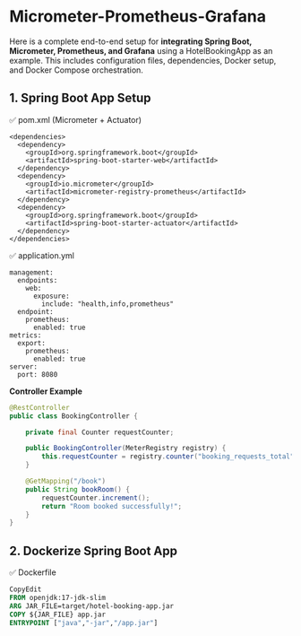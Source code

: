 # Micrometer-Prometheus-Grafana

Here is a complete end-to-end setup for **integrating Spring Boot, Micrometer, Prometheus, and Grafana** using a 
HotelBookingApp as an example. This includes configuration files, dependencies, Docker setup, and Docker Compose orchestration.

## 1. Spring Boot App Setup

✅ pom.xml (Micrometer + Actuator)

```
<dependencies>
  <dependency>
    <groupId>org.springframework.boot</groupId>
    <artifactId>spring-boot-starter-web</artifactId>
  </dependency>
  <dependency>
    <groupId>io.micrometer</groupId>
    <artifactId>micrometer-registry-prometheus</artifactId>
  </dependency>
  <dependency>
    <groupId>org.springframework.boot</groupId>
    <artifactId>spring-boot-starter-actuator</artifactId>
  </dependency>
</dependencies>
```
✅ application.yml

```
management:
  endpoints:
    web:
      exposure:
        include: "health,info,prometheus"
  endpoint:
    prometheus:
      enabled: true
metrics:
  export:
    prometheus:
      enabled: true
server:
  port: 8080
```

**Controller Example**

```java
@RestController
public class BookingController {

    private final Counter requestCounter;

    public BookingController(MeterRegistry registry) {
        this.requestCounter = registry.counter("booking_requests_total");
    }

    @GetMapping("/book")
    public String bookRoom() {
        requestCounter.increment();
        return "Room booked successfully!";
    }
}
```

## 2. Dockerize Spring Boot App
✅ Dockerfile

```Dockerfile
CopyEdit
FROM openjdk:17-jdk-slim
ARG JAR_FILE=target/hotel-booking-app.jar
COPY ${JAR_FILE} app.jar
ENTRYPOINT ["java","-jar","/app.jar"]
```


